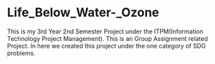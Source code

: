 # Life_Below_Water-_Ozone
This is my 3rd Year 2nd Semester Project under the ITPM(Information Technology Project Management). This is an Group Assignment related Project. In here we created this project under the one category of SDG problems.
